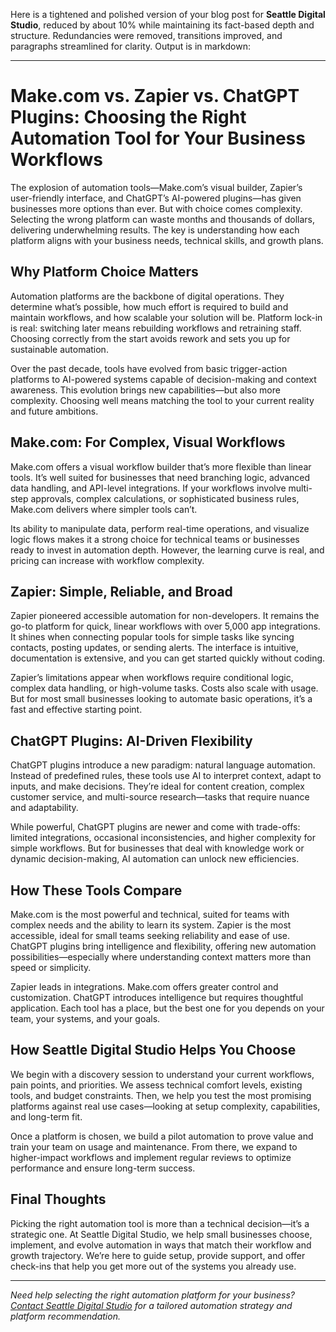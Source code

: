 Here is a tightened and polished version of your blog post for **Seattle Digital Studio**, reduced by about 10% while maintaining its fact-based depth and structure. Redundancies were removed, transitions improved, and paragraphs streamlined for clarity. Output is in markdown:

---

# Make.com vs. Zapier vs. ChatGPT Plugins: Choosing the Right Automation Tool for Your Business Workflows

The explosion of automation tools—Make.com’s visual builder, Zapier’s user-friendly interface, and ChatGPT’s AI-powered plugins—has given businesses more options than ever. But with choice comes complexity. Selecting the wrong platform can waste months and thousands of dollars, delivering underwhelming results. The key is understanding how each platform aligns with your business needs, technical skills, and growth plans.

## Why Platform Choice Matters

Automation platforms are the backbone of digital operations. They determine what’s possible, how much effort is required to build and maintain workflows, and how scalable your solution will be. Platform lock-in is real: switching later means rebuilding workflows and retraining staff. Choosing correctly from the start avoids rework and sets you up for sustainable automation.

Over the past decade, tools have evolved from basic trigger-action platforms to AI-powered systems capable of decision-making and context awareness. This evolution brings new capabilities—but also more complexity. Choosing well means matching the tool to your current reality and future ambitions.

## Make.com: For Complex, Visual Workflows

Make.com offers a visual workflow builder that’s more flexible than linear tools. It’s well suited for businesses that need branching logic, advanced data handling, and API-level integrations. If your workflows involve multi-step approvals, complex calculations, or sophisticated business rules, Make.com delivers where simpler tools can’t.

Its ability to manipulate data, perform real-time operations, and visualize logic flows makes it a strong choice for technical teams or businesses ready to invest in automation depth. However, the learning curve is real, and pricing can increase with workflow complexity.

## Zapier: Simple, Reliable, and Broad

Zapier pioneered accessible automation for non-developers. It remains the go-to platform for quick, linear workflows with over 5,000 app integrations. It shines when connecting popular tools for simple tasks like syncing contacts, posting updates, or sending alerts. The interface is intuitive, documentation is extensive, and you can get started quickly without coding.

Zapier’s limitations appear when workflows require conditional logic, complex data handling, or high-volume tasks. Costs also scale with usage. But for most small businesses looking to automate basic operations, it’s a fast and effective starting point.

## ChatGPT Plugins: AI-Driven Flexibility

ChatGPT plugins introduce a new paradigm: natural language automation. Instead of predefined rules, these tools use AI to interpret context, adapt to inputs, and make decisions. They’re ideal for content creation, complex customer service, and multi-source research—tasks that require nuance and adaptability.

While powerful, ChatGPT plugins are newer and come with trade-offs: limited integrations, occasional inconsistencies, and higher complexity for simple workflows. But for businesses that deal with knowledge work or dynamic decision-making, AI automation can unlock new efficiencies.

## How These Tools Compare

Make.com is the most powerful and technical, suited for teams with complex needs and the ability to learn its system. Zapier is the most accessible, ideal for small teams seeking reliability and ease of use. ChatGPT plugins bring intelligence and flexibility, offering new automation possibilities—especially where understanding context matters more than speed or simplicity.

Zapier leads in integrations. Make.com offers greater control and customization. ChatGPT introduces intelligence but requires thoughtful application. Each tool has a place, but the best one for you depends on your team, your systems, and your goals.

## How Seattle Digital Studio Helps You Choose

We begin with a discovery session to understand your current workflows, pain points, and priorities. We assess technical comfort levels, existing tools, and budget constraints. Then, we help you test the most promising platforms against real use cases—looking at setup complexity, capabilities, and long-term fit.

Once a platform is chosen, we build a pilot automation to prove value and train your team on usage and maintenance. From there, we expand to higher-impact workflows and implement regular reviews to optimize performance and ensure long-term success.

## Final Thoughts

Picking the right automation tool is more than a technical decision—it’s a strategic one. At Seattle Digital Studio, we help small businesses choose, implement, and evolve automation in ways that match their workflow and growth trajectory. We’re here to guide setup, provide support, and offer check-ins that help you get more out of the systems you already use.

<HR>

*Need help selecting the right automation platform for your business? [Contact Seattle Digital Studio](/contact) for a tailored automation strategy and platform recommendation.*
